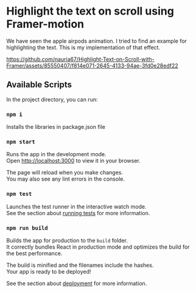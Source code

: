 # Highlight the text on scroll using Framer-motion

We have seen the apple airpods animation. I tried to find an example for highlighting the text. This is my implementation of that effect.

https://github.com/nauria67/Highlight-Text-on-Scroll-with-Framer/assets/85550407/f814e071-2645-4133-94ae-3fd0e28edf22


## Available Scripts

In the project directory, you can run:
### `npm i`
Installs the libraries in package.json file

### `npm start`

Runs the app in the development mode.\
Open [http://localhost:3000](http://localhost:3000) to view it in your browser.

The page will reload when you make changes.\
You may also see any lint errors in the console.

### `npm test`

Launches the test runner in the interactive watch mode.\
See the section about [running tests](https://facebook.github.io/create-react-app/docs/running-tests) for more information.

### `npm run build`

Builds the app for production to the `build` folder.\
It correctly bundles React in production mode and optimizes the build for the best performance.

The build is minified and the filenames include the hashes.\
Your app is ready to be deployed!

See the section about [deployment](https://facebook.github.io/create-react-app/docs/deployment) for more information.
